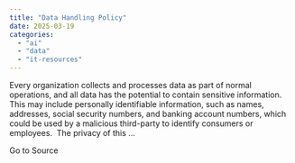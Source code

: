 ```yaml
---
title: "Data Handling Policy"
date: 2025-03-19
categories: 
  - "ai"
  - "data"
  - "it-resources"
---
```


Every organization collects and processes data as part of normal operations, and all data has the potential to contain sensitive information. This may include personally identifiable information, such as names, addresses, social security numbers, and banking account numbers, which could be used by a malicious third-party to identify consumers or employees.  The privacy of this ...

Go to Source
